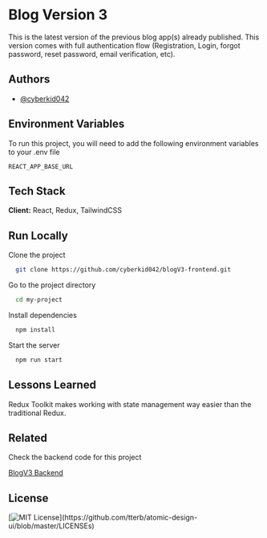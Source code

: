 # Blog Version 3

This is the latest version of the previous blog app(s) already published.
This version comes with full authentication flow (Registration, Login, forgot password, reset password, email verification, etc).

## Authors

- [@cyberkid042](https://www.github.com/cyberkid042)

## Environment Variables

To run this project, you will need to add the following environment variables to your .env file

`REACT_APP_BASE_URL`

## Tech Stack

**Client:** React, Redux, TailwindCSS

## Run Locally

Clone the project

```bash
  git clone https://github.com/cyberkid042/blogV3-frontend.git
```

Go to the project directory

```bash
  cd my-project
```

Install dependencies

```bash
  npm install
```

Start the server

```bash
  npm run start
```

## Lessons Learned

Redux Toolkit makes working with state management way easier than the traditional Redux.

## Related

Check the backend code for this project

[BlogV3 Backend](https://github.com/cyberkid042/blogV3-backend)

## License

[![MIT License](https://img.shields.io/apm/l/atomic-design-ui.svg?)](https://github.com/tterb/atomic-design-ui/blob/master/LICENSEs)
